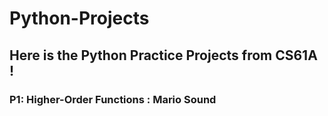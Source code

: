 # Python-Projects
## Here is the Python Practice Projects from CS61A !
### P1: Higher-Order Functions : Mario Sound
